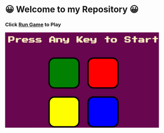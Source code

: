 # 😀 Welcome to my Repository 😀



### Click  [Run Game](https://amaniabedalraheem.github.io/MemoryGame1/) to Play

![Demo](images/MEMORY.gif)



